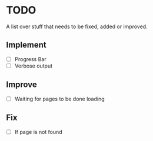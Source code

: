 # TODO
A list over stuff that needs to be fixed, added or improved.
## Implement
- [ ] Progress Bar
- [ ] Verbose output

## Improve
- [ ] Waiting for pages to be done loading

## Fix
- [ ] If page is not found